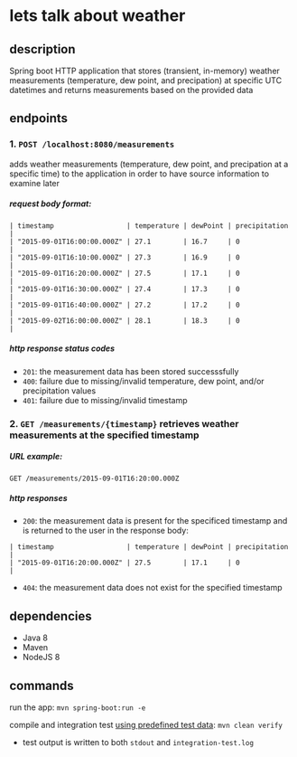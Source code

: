 # lets talk about weather
## description
Spring boot HTTP application that stores (transient, in-memory) weather measurements (temperature, dew point, and precipation) at specific UTC datetimes and returns measurements based on the provided data

## endpoints
### 1. `POST /localhost:8080/measurements`
adds weather measurements (temperature, dew point, and precipation at a specific time) to the application in order to have source information to examine later
##### request body format:
```
| timestamp                  | temperature | dewPoint | precipitation |
| "2015-09-01T16:00:00.000Z" | 27.1        | 16.7     | 0             |
| "2015-09-01T16:10:00.000Z" | 27.3        | 16.9     | 0             |
| "2015-09-01T16:20:00.000Z" | 27.5        | 17.1     | 0             |
| "2015-09-01T16:30:00.000Z" | 27.4        | 17.3     | 0             |
| "2015-09-01T16:40:00.000Z" | 27.2        | 17.2     | 0             |
| "2015-09-02T16:00:00.000Z" | 28.1        | 18.3     | 0             |
```
##### http response status codes
- `201`: the measurement data has been stored successsfully
- `400`: failure due to missing/invalid temperature, dew point, and/or precipitation values
- `401`: failure due to missing/invalid timestamp

### 2. `GET /measurements/{timestamp}` retrieves weather measurements at the specified timestamp
##### URL example: 
`GET /measurements/2015-09-01T16:20:00.000Z`
##### http responses
- `200`: the measurement data is present for the specificed timestamp and is returned to the user in the response body:
```
| timestamp                  | temperature | dewPoint | precipitation |
| "2015-09-01T16:20:00.000Z" | 27.5        | 17.1     | 0             |
```
- `404`: the measurement data does not exist for the specified timestamp

## dependencies
- Java 8
- Maven
- NodeJS 8


## commands
run the app:
`mvn spring-boot:run -e`

compile and integration test [using predefined test data](./.c1/assets/c1-code-test-take-home-tester-1.1.1.tgz):
`mvn clean verify`

- test output is written to both `stdout` and `integration-test.log`


